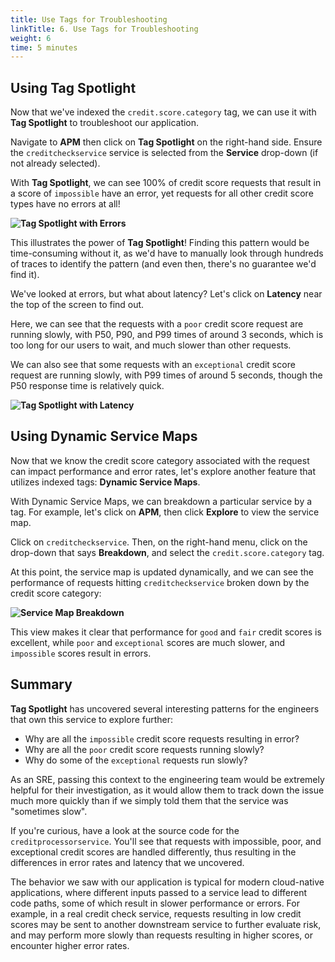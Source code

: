 ```yaml
---
title: Use Tags for Troubleshooting
linkTitle: 6. Use Tags for Troubleshooting
weight: 6
time: 5 minutes
---
```


## Using Tag Spotlight

Now that we've indexed the `credit.score.category` tag, we can use it with **Tag Spotlight** to troubleshoot our application.

Navigate to **APM** then click on **Tag Spotlight** on the right-hand side. Ensure the `creditcheckservice` service is selected from the **Service** drop-down (if not already selected).

With **Tag Spotlight**, we can see 100% of credit score requests that result in a score of `impossible` have an error, yet requests for all other credit score types have no errors at all!

**![Tag Spotlight with Errors](../images/tag_spotlight_errors.png)**

This illustrates the power of **Tag Spotlight**! Finding this pattern would be time-consuming without it, as we'd have to manually look through hundreds of traces to identify the pattern (and even then, there's no guarantee we'd find it).

We've looked at errors, but what about latency? Let's click on **Latency** near the top of the screen to find out.

Here, we can see that the requests with a `poor` credit score request are running slowly, with P50, P90, and P99 times of around 3 seconds, which is too long for our users to wait, and much slower than other requests.

We can also see that some requests with an `exceptional` credit score request are running slowly, with P99 times of around 5 seconds, though the P50 response time is relatively quick.

**![Tag Spotlight with Latency](../images/tag_spotlight_latency.png)**

## Using Dynamic Service Maps

Now that we know the credit score category associated with the request can impact performance and error rates, let's explore another feature that utilizes indexed tags: **Dynamic Service Maps**.

With Dynamic Service Maps, we can breakdown a particular service by a tag. For example, let's click on **APM**, then click **Explore** to view the service map.

Click on `creditcheckservice`. Then, on the right-hand menu, click on the drop-down that says **Breakdown**, and select the `credit.score.category` tag.

At this point, the service map is updated dynamically, and we can see the performance of requests hitting `creditcheckservice` broken down by the credit score category:

**![Service Map Breakdown](../images/service_map_breakdown.png)**

This view makes it clear that performance for `good` and `fair` credit scores is excellent, while `poor` and `exceptional` scores are much slower, and `impossible` scores result in errors.

## Summary

**Tag Spotlight** has uncovered several interesting patterns for the engineers that own this service to explore further:

* Why are all the `impossible` credit score requests resulting in error?
* Why are all the `poor` credit score requests running slowly?
* Why do some of the `exceptional` requests run slowly?

As an SRE, passing this context to the engineering team would be extremely helpful for their investigation, as it would allow them to track down the issue much more quickly than if we simply told them that the service was "sometimes slow".

If you're curious, have a look at the source code for the `creditprocessorservice`. You'll see that requests with impossible, poor, and exceptional credit scores are handled differently, thus resulting in the differences in error rates and latency that we uncovered.

The behavior we saw with our application is typical for modern cloud-native applications, where different inputs passed to a service lead to different code paths, some of which result in slower performance or errors. For example, in a real credit check service, requests resulting in low credit scores may be sent to another downstream service to further evaluate risk, and may perform more slowly than requests resulting in higher scores, or encounter higher error rates.
